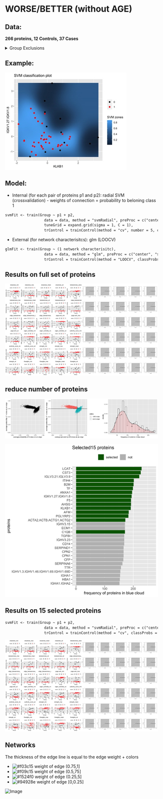 
# WORSE/BETTER (without AGE)
 
## Data: 
 **266 proteins, 12 Controls, 37 Cases**

<details>
<summary>Group Exclusions</summary>
<br>Patients who become >5 and then go on to get worse (1) or better (0). Sample is first at which they are >5
<br>
<pre>
| #0          | 12       |                                   |
| #1          | 37       |                                   |
| #Excluded   | 114      |                                   |
|-------------|----------|-----------------------------------|
| Aux.Id      | Group    | Reason for exclusion              |
|-------------|----------|-----------------------------------|
| C19-CB-0000 | Excluded | Incomplete data                   |
| C19-CB-0001 | Excluded | All points <=5                    |
| C19-CB-0003 | Excluded | All points <=5                    |
| C19-CB-0005 | Excluded | All points <=5                    |
| C19-CB-0008 | 0        |                                   |
| C19-CB-0009 | 1        |                                   |
| C19-CB-0010 | Excluded | All points <=5                    |
| C19-CB-0012 | 0        |                                   |
| C19-CB-0013 | 1        |                                   |
| C19-CB-0016 | 1        |                                   |
| C19-CB-0018 | Excluded | All points <=5                    |
| C19-CB-0020 | 0        |                                   |
| C19-CB-0021 | 0        |                                   |
| C19-CB-0022 | Excluded | All points <=5                    |
| C19-CB-0023 | Excluded | All points <=5                    |
| C19-CB-0025 | 1        |                                   |
| C19-CB-0026 | Excluded | All points <=5                    |
| C19-CB-0029 | Excluded | All points <=5                    |
| C19-CB-0030 | Excluded | All points <=5                    |
| C19-CB-0032 | 1        |                                   |
| C19-CB-0033 | 1        |                                   |
| C19-CB-0035 | Excluded | All points <=5                    |
| C19-CB-0036 | Excluded | Single time point                 |
| C19-CB-0037 | Excluded | All points <=5                    |
| C19-CB-0038 | Excluded | All points <=5                    |
| C19-CB-0039 | Excluded | All points <=5                    |
| C19-CB-0041 | Excluded | All points <=5                    |
| C19-CB-0042 | Excluded | All points <=5                    |
| C19-CB-0043 | Excluded | All points <=5                    |
| C19-CB-0044 | Excluded | All points <=5                    |
| C19-CB-0045 | Excluded | All points <=5                    |
| C19-CB-0046 | Excluded | All points <=5                    |
| C19-CB-0047 | Excluded | All points <=5                    |
| C19-CB-0048 | Excluded | All points <=5                    |
| C19-CB-0049 | Excluded | All points <=5                    |
| C19-CB-0050 | Excluded | All points <=5                    |
| C19-CB-0051 | Excluded | All points <=5                    |
| C19-CB-0052 | Excluded | All points <=5                    |
| C19-CB-0053 | Excluded | All points <=5                    |
| C19-CB-0054 | Excluded | All points <=5                    |
| C19-CB-0055 | Excluded | All points <=5                    |
| C19-CB-0056 | Excluded | All points <=5                    |
| C19-CB-0057 | Excluded | Incomplete data                   |
| C19-CB-0058 | 0        |                                   |
| C19-CB-0059 | 1        |                                   |
| C19-CB-0060 | Excluded | All points <=5                    |
| C19-CB-0061 | 1        |                                   |
| C19-CB-0062 | 0        |                                   |
| C19-CB-0063 | Excluded | All points <=5                    |
| C19-CB-0064 | 1        |                                   |
| C19-CB-0065 | Excluded | All points <=5                    |
| C19-CB-0066 | Excluded | All points <=5                    |
| C19-CB-0067 | Excluded | All points <=5                    |
| C19-CB-0068 | Excluded | All points <=5                    |
| C19-CB-0069 | Excluded | All points <=5                    |
| C19-CB-0070 | Excluded | All points <=5                    |
| C19-CB-0071 | Excluded | All points <=5                    |
| C19-CB-0072 | Excluded | All points <=5                    |
| C19-CB-0073 | Excluded | All points <=5                    |
| C19-CB-0075 | Excluded | All points <=5                    |
| C19-CB-0076 | 1        |                                   |
| C19-CB-0077 | Excluded | All points <=5                    |
| C19-CB-0078 | Excluded | All points <=5                    |
| C19-CB-0082 | 1        |                                   |
| C19-CB-0083 | Excluded | <=5 within 25 days but died       |
| C19-CB-0084 | 1        |                                   |
| C19-CB-0085 | 1        |                                   |
| C19-CB-0086 | Excluded | All points <=5                    |
| C19-CB-0087 | Excluded | All points <=5                    |
| C19-CB-0088 | Excluded | All points <=5                    |
| C19-CB-0089 | Excluded | All points <=5                    |
| C19-CB-0090 | 1        |                                   |
| C19-CB-0091 | 0        |                                   |
| C19-CB-0092 | Excluded | All points <=5                    |
| C19-CB-0094 | Excluded | <=5 within 25 days but died       |
| C19-CB-0095 | Excluded | All points <=5                    |
| C19-CB-0096 | Excluded | admission dates missing           |
| C19-CB-0097 | Excluded | All points <=5                    |
| C19-CB-0098 | 1        |                                   |
| C19-CB-0099 | 1        |                                   |
| C19-CB-0100 | Excluded | All points <=5                    |
| C19-CB-0101 | Excluded | All points <=5                    |
| C19-CB-0102 | Excluded | Incomplete data                   |
| C19-CB-0103 | 1        |                                   |
| C19-CB-0104 | Excluded | Incomplete data                   |
| C19-CB-0106 | Excluded | Incomplete data                   |
| C19-CB-0107 | Excluded | All points <=5                    |
| C19-CB-0108 | 1        |                                   |
| C19-CB-0109 | 1        |                                   |
| C19-CB-0111 | Excluded | No outcome info                   |
| C19-CB-0112 | 1        |                                   |
| C19-CB-0113 | 1        |                                   |
| C19-CB-0114 | Excluded | All points <=5                    |
| C19-CB-0115 | Excluded | All points <=5                    |
| C19-CB-0116 | Excluded | Incomplete data                   |
| C19-CB-0117 | Excluded | All points <=5                    |
| C19-CB-0118 | Excluded | Incomplete data                   |
| C19-CB-0119 | Excluded | All points <=5                    |
| C19-CB-0120 | 1        |                                   |
| C19-CB-0121 | Excluded | All points <=5                    |
| C19-CB-0122 | Excluded | Single time point                 |
| C19-CB-0123 | 1        |                                   |
| C19-CB-0124 | 0        |                                   |
| C19-CB-0125 | Excluded | All points <=5                    |
| C19-CB-0126 | 0        |                                   |
| C19-CB-0127 | Excluded | Data doesn't extend 25 days       |
| C19-CB-0128 | Excluded | <=5 within 25 days but died       |
| C19-CB-0129 | Excluded | All points <=5                    |
| C19-CB-0130 | 1        |                                   |
| C19-CB-0131 | Excluded | All points <=5                    |
| C19-CB-0132 | Excluded | Refused treatment and died        |
| C19-CB-0133 | 1        |                                   |
| C19-CB-0134 | Excluded | All points <=5                    |
| C19-CB-0135 | 1        |                                   |
| C19-CB-0136 | 1        |                                   |
| C19-CB-0137 | 1        |                                   |
| C19-CB-0138 | Excluded | All points <=5                    |
| C19-CB-0139 | Excluded | All points <=5                    |
| C19-CB-0140 | Excluded | All points <=5                    |
| C19-CB-0141 | Excluded | All points <=5                    |
| C19-CB-0142 | 1        |                                   |
| C19-CB-0143 | Excluded | All points <=5                    |
| C19-CB-0144 | Excluded | All points <=5                    |
| C19-CB-0145 | Excluded | All points <=5                    |
| C19-CB-0147 | Excluded | All points <=5                    |
| C19-CB-0148 | Excluded | All points <=5                    |
| C19-CB-0149 | Excluded | All points <=5                    |
| C19-CB-0150 | 1        |                                   |
| C19-CB-0151 | Excluded | All points <=5                    |
| C19-CB-0152 | Excluded | All points <=5                    |
| C19-CB-0155 | Excluded | All points <=5                    |
| C19-CB-0157 | Excluded | All points <=5                    |
| C19-CB-0159 | 1        |                                   |
| C19-CB-0160 | Excluded | Single time point                 |
| C19-CB-0162 | 0        |                                   |
| C19-CB-0164 | 1        |                                   |
| C19-CB-0165 | 1        |                                   |
| C19-CB-0166 | Excluded | All points <=5                    |
| C19-CB-0167 | Excluded | All points <=5                    |
| C19-CB-0168 | Excluded | All points <=5                    |
| C19-CB-0169 | 1        |                                   |
| C19-CB-0170 | Excluded | Single time point/Incomplete data |
| C19-CB-0175 | Excluded | Incomplete data                   |
| C19-CB-0176 | 0        |                                   |
| C19-CB-0179 | Excluded | All points <=5                    |
| C19-CB-0180 | Excluded | All points <=5                    |
| C19-CB-0181 | Excluded | All points <=5                    |
| C19-CB-0196 | Excluded | All points <=5                    |
| C19-CB-0197 | Excluded | All points <=5                    |
| C19-CB-0198 | 0        |                                   |
| C19-CB-0199 | 1        |                                   |
| C19-CB-0214 | Excluded | Incomplete data                   |
| C19-CB-0215 | 1        |                                   |
| C19-CB-0216 | Excluded | All points <=5                    |
| C19-CB-0217 | Excluded | All points <=5                    |
| C19-CB-0218 | 1        |                                   |
| C19-CB-0219 | Excluded | All points <=5                    |
| C19-CB-0220 | Excluded | Refused treatment and died        |
| C19-CB-0221 | Excluded | All points <=5                    |
| C19-CB-0222 | Excluded | All points <=5                    |
| C19-CB-0223 | Excluded | All points <=5                    |
| C19-CB-0224 | Excluded | All points <=5                    |
| C19-CB-0225 | Excluded | Incomplete data                   |
</pre>
</details>

## Example:
![Image](/docs/A_EXAMPLE.jpg)

## Model:
 - Internal (for each pair of proteins p1 and p2): radial SVM (crossvalidation) - weights of connection = probability to beloning class 1
 ```markdown
 svmFit <- train(Group ~ p1 + p2,
                   data = data, method = "svmRadial", preProc = c("center", "scale"),metric = "ROC",
                   tuneGrid = expand.grid(sigma = 1, C = 1),
                   trControl = trainControl(method = "cv", number = 5, classProbs = TRUE, summaryFunction = twoClassSummary))
 ```
 - External (for network characterisitcs): glm (LOOCV)
 ```markdown
 glmFit <- train(Group ~ (1 network characterisitc),
                   data = data, method = "glm", preProc = c("center", "scale"), metric = "ROC",
                   trControl = trainControl(method = "LOOCV", classProbs = TRUE, summaryFunction = twoClassSummary))
 ```
 
## Results on full set of proteins
![Image](/docs/A_1.jpg)
## reduce number of proteins
![Image](/docs/A_2.jpg)

![Image](/docs/A_3.jpg)
## Results on 15 selected proteins
 ```markdown
 svmFit <- train(Group ~ p1 + p2,
                   data = data, method = "svmRadial", preProc = c("center", "scale"),metric = "ROC",
                   trControl = trainControl(method = "cv", classProbs = TRUE, summaryFunction = twoClassSummary))
 ```
 
![Image](/docs/A_4.jpg)
## Networks
The thickness of the edge line is equal to the edge weight + colors
- ![#f03c15](https://via.placeholder.com/15/f03c15/000000?text=+) weight of edge (0.75,1]
- ![#f09c15](https://via.placeholder.com/15/f09c15/000000?text=+) weight of edge (0.5,75]
- ![#1524f0](https://via.placeholder.com/15/1524f0/000000?text=+) weight of edge (0.25,5]
- ![#94928e](https://via.placeholder.com/15/94928e/000000?text=+) weight of edge [0,0.25]

![Image](/docs/A_5.jpg)
